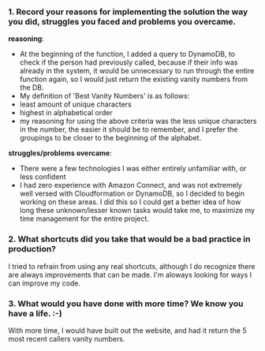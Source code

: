 ### 1. **Record your reasons for implementing the solution the way you did, struggles you faced and problems you overcame.**

**reasoning**:

- At the beginning of the function, I added a query to DynamoDB, to check if the person had previously called, because if their info was already in the system, it would be unnecessary to run through the entire function again, so I would just return the existing vanity numbers from the DB.
- My definition of 'Best Vanity Numbers' is as follows:
- least amount of unique characters
- highest in alphabetical order
- my reasoning for using the above criteria was the less unique characters in the number, the easier it should be to remember, and I prefer the groupings to be closer to the beginning of the alphabet.

**struggles/problems overcame**:

- There were a few technologies I was either entirely unfamiliar with, or less confident
- I had zero experience with Amazon Connect, and was not extremely well versed with Cloudformation or DynamoDB, so I decided to begin working on these areas. I did this so I could get a better idea of how long these unknown/lesser known tasks would take me, to maximize my time management for the entire project.

### 2. **What shortcuts did you take that would be a bad practice in production?**

I tried to refrain from using any real shortcuts, although I do recognize there are always improvements that can be made. I'm aloways looking for ways I can improve my code.

### 3. **What would you have done with more time? We know you have a life. :-)**

With more time, I would have built out the website, and had it return the 5 most recent callers vanity numbers.
